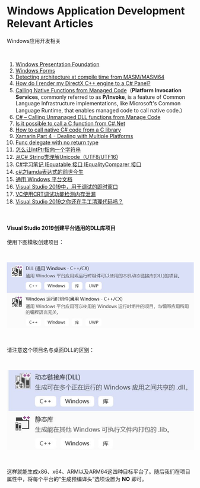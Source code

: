 # Windows Application Development Relevant Articles
Windows应用开发相关

<br />

1. [Windows Presentation Foundation](https://docs.microsoft.com/en-us/dotnet/framework/wpf/)
1. [Windows Forms](https://docs.microsoft.com/en-us/dotnet/framework/winforms/)
1. [Detecting architecture at compile time from MASM/MASM64](https://stackoverflow.com/questions/2595550/detecting-architecture-at-compile-time-from-masm-masm64)
1. [How do I render my DirectX C++ engine to a C# Panel?](https://gamedev.stackexchange.com/questions/124249/how-do-i-render-my-directx-c-engine-to-a-c-panel)
1. [Calling Native Functions from Managed Code](https://docs.microsoft.com/en-us/cpp/dotnet/calling-native-functions-from-managed-code?view=vs-2019)（**Platform Invocation Services**, commonly referred to as **P/Invoke**, is a feature of Common Language Infrastructure implementations, like Microsoft's Common Language Runtime, that enables managed code to call native code.）
1. [C# – Calling Unmanaged DLL functions from Manage Code](https://codesteps.com/2018/10/13/c-sharp-calling-unmanaged-dll-functions-from-manage-code/)
1. [Is it possible to call a C function from C#.Net](https://stackoverflow.com/questions/11425202/is-it-possible-to-call-a-c-function-from-c-net)
1. [How to call native C# code from a C library](https://forums.xamarin.com/discussion/98337/how-to-call-native-c-code-from-a-c-library)
1. [Xamarin Part 4 - Dealing with Multiple Platforms](https://docs.microsoft.com/en-us/xamarin/cross-platform/app-fundamentals/building-cross-platform-applications/platform-divergence-abstraction-divergent-implementation)
1. [Func delegate with no return type](https://stackoverflow.com/questions/917551/func-delegate-with-no-return-type)
1. [怎么让IntPtr指向一个字符串](http://www.myexception.cn/c-sharp/73219.html)
1. [从C# String类理解Unicode（UTF8/UTF16)](https://www.cnblogs.com/zizifn/p/4734456.html)
1. [C#学习笔记 IEquatable 接口 IEqualityComparer 接口](https://blog.csdn.net/july_yeye/article/details/68951425)
1. [c#之lamda表达式的前世今生](https://www.toutiao.com/i6769386569053766157/)
1. [通用 Windows 平台文档](https://docs.microsoft.com/zh-cn/windows/uwp/)
1. [Visual Studio 2019中，用于调试的即时窗口](https://docs.microsoft.com/zh-cn/visualstudio/ide/reference/immediate-window?view=vs-2019)
1. [VC使用CRT调试功能检测内存泄漏](https://blog.csdn.net/lvwx369/article/details/41776965)
1. [Visual Studio 2019之你还在手工清理代码吗？](https://www.toutiao.com/i6760478177031619075/)

<br />

#### Visual Studio 2019创建平台通用的DLL库项目

使用下图模板创建项目：

<br />

![1.jpg](https://github.com/zenny-chen/Windows-Application-Development-Relevant-Articles/blob/master/1.JPG)

<br />

请注意这个项目名与桌面DLL的区别：

<br />

![2.jpg](https://github.com/zenny-chen/Windows-Application-Development-Relevant-Articles/blob/master/2.JPG)

<br />

这样就能生成x86、x64、ARM以及ARM64这四种目标平台了。随后我们在项目属性中，将每个平台的“生成预编译头”选项设置为 **NO** 即可。


